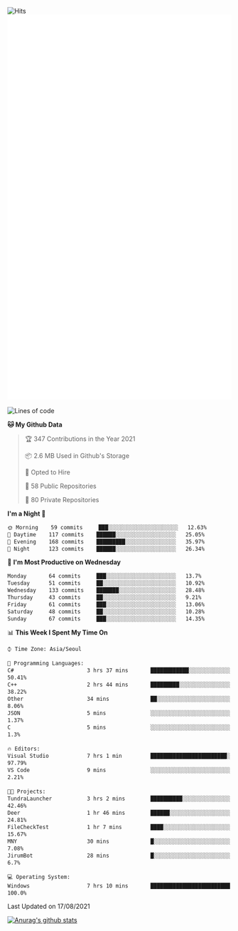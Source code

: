 ![Hits](https://hits.seeyoufarm.com/api/count/incr/badge.svg?url=https%3A%2F%2Fgithub.com%2Fkokose1234&count_bg=%2379C83D&title_bg=%23555555&icon=apple.svg&icon_color=%23E7E7E7&title=hits&edge_flat=false)
<br/>
![Metrics](https://github.com/kokose1234/kokose1234/blob/main/github-metrics.svg)

<!--START_SECTION:waka-->
![Lines of code](https://img.shields.io/badge/From%20Hello%20World%20I%27ve%20Written-12.5%20million%20lines%20of%20code-blue)

**🐱 My Github Data** 

> 🏆 347 Contributions in the Year 2021
 > 
> 📦 2.6 MB Used in Github's Storage 
 > 
> 💼 Opted to Hire
 > 
> 📜 58 Public Repositories 
 > 
> 🔑 80 Private Repositories  
 > 
**I'm a Night 🦉** 

```text
🌞 Morning    59 commits     ███░░░░░░░░░░░░░░░░░░░░░░   12.63% 
🌆 Daytime    117 commits    ██████░░░░░░░░░░░░░░░░░░░   25.05% 
🌃 Evening    168 commits    █████████░░░░░░░░░░░░░░░░   35.97% 
🌙 Night      123 commits    ██████░░░░░░░░░░░░░░░░░░░   26.34%

```
📅 **I'm Most Productive on Wednesday** 

```text
Monday       64 commits     ███░░░░░░░░░░░░░░░░░░░░░░   13.7% 
Tuesday      51 commits     ██░░░░░░░░░░░░░░░░░░░░░░░   10.92% 
Wednesday    133 commits    ███████░░░░░░░░░░░░░░░░░░   28.48% 
Thursday     43 commits     ██░░░░░░░░░░░░░░░░░░░░░░░   9.21% 
Friday       61 commits     ███░░░░░░░░░░░░░░░░░░░░░░   13.06% 
Saturday     48 commits     ██░░░░░░░░░░░░░░░░░░░░░░░   10.28% 
Sunday       67 commits     ███░░░░░░░░░░░░░░░░░░░░░░   14.35%

```


📊 **This Week I Spent My Time On** 

```text
⌚︎ Time Zone: Asia/Seoul

💬 Programming Languages: 
C#                       3 hrs 37 mins       ████████████░░░░░░░░░░░░░   50.41% 
C++                      2 hrs 44 mins       █████████░░░░░░░░░░░░░░░░   38.22% 
Other                    34 mins             ██░░░░░░░░░░░░░░░░░░░░░░░   8.06% 
JSON                     5 mins              ░░░░░░░░░░░░░░░░░░░░░░░░░   1.37% 
C                        5 mins              ░░░░░░░░░░░░░░░░░░░░░░░░░   1.3%

🔥 Editors: 
Visual Studio            7 hrs 1 min         ████████████████████████░   97.79% 
VS Code                  9 mins              ░░░░░░░░░░░░░░░░░░░░░░░░░   2.21%

🐱‍💻 Projects: 
TundraLauncher           3 hrs 2 mins        ██████████░░░░░░░░░░░░░░░   42.46% 
Deer                     1 hr 46 mins        ██████░░░░░░░░░░░░░░░░░░░   24.81% 
FileCheckTest            1 hr 7 mins         ████░░░░░░░░░░░░░░░░░░░░░   15.67% 
MNY                      30 mins             █░░░░░░░░░░░░░░░░░░░░░░░░   7.08% 
JirumBot                 28 mins             █░░░░░░░░░░░░░░░░░░░░░░░░   6.7%

💻 Operating System: 
Windows                  7 hrs 10 mins       █████████████████████████   100.0%

```


 Last Updated on 17/08/2021
<!--END_SECTION:waka-->

[![Anurag's github stats](https://github-readme-stats.vercel.app/api?username=kokose1234&theme=dracula)](https://github.com/anuraghazra/github-readme-stats)



	
